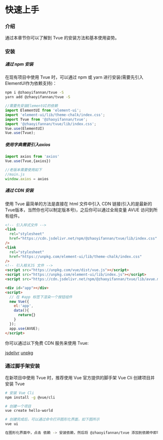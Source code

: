 # 快速上手

### 介绍
通过本章节你可以了解到 Tvue 的安装方法和基本使用姿势。


### 安装
##### 通过 npm 安装
在现有项目中使用 Tvue 时，可以通过 npm 或 yarn 进行安装(需要先引入ElementUI作为依赖支持)：

``` bash
npm i @zhaoyifannan/tvue -S
yarn add @zhaoyifannan/tvue -S
```

``` js
//需要先安装ElementUI的依赖
import ElementUI from 'element-ui';
import 'element-ui/lib/theme-chalk/index.css';
import Tvue from '@zhaoyifannan/tvue';
import '@zhaoyifannan/tvue/lib/index.css';
Vue.use(ElementUI)
Vue.use(Tvue);
```

##### 使用字典需要引入axios

``` js
import axios from 'axios'
Vue.use(Tvue,{axios})

//老版本需要使用如下
//main.js
window.axios = axios
```



##### 通过 CDN 安装
使用 Tvue 最简单的方法是直接在 html 文件中引入 CDN 链接(引入的是最新的Tvue版本，当然你也可以制定版本号)，之后你可以通过全局变量 AVUE 访问到所有组件。

``` html
<!-- 引入样式文件 -->
<link
  rel="stylesheet"
  href="https://cdn.jsdelivr.net/npm/@zhaoyifannan/tvue/lib/index.css"
/>
<link 
  rel="stylesheet" 
  href="https://unpkg.com/element-ui/lib/theme-chalk/index.css"
/>
<!-- 引入相关JS 文件 -->
<script src="https://unpkg.com/vue/dist/vue.js"></script>
<script src="https://unpkg.com/element-ui/lib/index.js"></script>
<script src="https://cdn.jsdelivr.net/npm/@zhaoyifannan/tvue/lib/avue.min.js"></script>

<div id="app"></div>
<script>
  // 在 #app 标签下渲染一个按钮组件
  new Vue({
    el:'app',
    data(){
      return{}
    }
  });
  app.use(AVUE);
</script>
```
你可以通过以下免费 CDN 服务来使用 Tvue:

[jsdelivr](https://www.jsdelivr.com/package/npm/@zhaoyifannan/tvue)
[unpkg](https://unpkg.com)


### 通过脚手架安装
在新项目中使用 Tvue 时，推荐使用 Vue 官方提供的脚手架 Vue Cli 创建项目并安装 Tvue

``` bash
# 安装 Vue Cli
npm install -g @vue/cli

# 创建一个项目
vue create hello-world

# 创建完成后，可以通过命令打开图形化界面，如下图所示
vue ui

在图形化界面中，点击 依赖 -> 安装依赖，然后将 @zhaoyifannan/tvue 添加到依赖中即可。
```